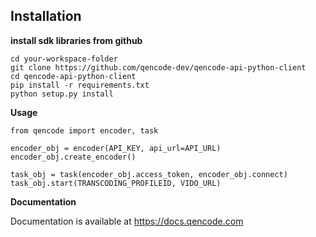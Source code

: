 ## Installation

**install sdk libraries from github**

````
cd your-workspace-folder
git clone https://github.com/qencode-dev/qencode-api-python-client
cd qencode-api-python-client
pip install -r requirements.txt
python setup.py install
````

**Usage**

````
from qencode import encoder, task

encoder_obj = encoder(API_KEY, api_url=API_URL)
encoder_obj.create_encoder()

task_obj = task(encoder_obj.access_token, encoder_obj.connect)
task_obj.start(TRANSCODING_PROFILEID, VIDO_URL)

````


**Documentation**

Documentation is available at <https://docs.qencode.com>